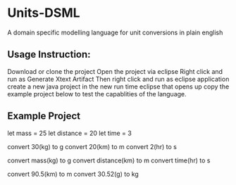 # Units-DSML
A domain specific modelling language for unit conversions in plain english

## Usage Instruction:
Download or clone the project
Open the project via eclipse
Right click and run as Generate Xtext Artifact
Then right click and run as eclipse application
create a new java project in the new run time eclipse that opens up
copy the example project below to test the capablities of the language.

## Example Project

let mass = 25
let distance = 20
let time = 3

convert 30(kg) to g
convert 20(km) to m
convert 2(hr) to s

convert mass(kg) to g
convert distance(km) to m
convert time(hr) to s

convert 90.5(km) to m
convert 30.52(g) to kg
